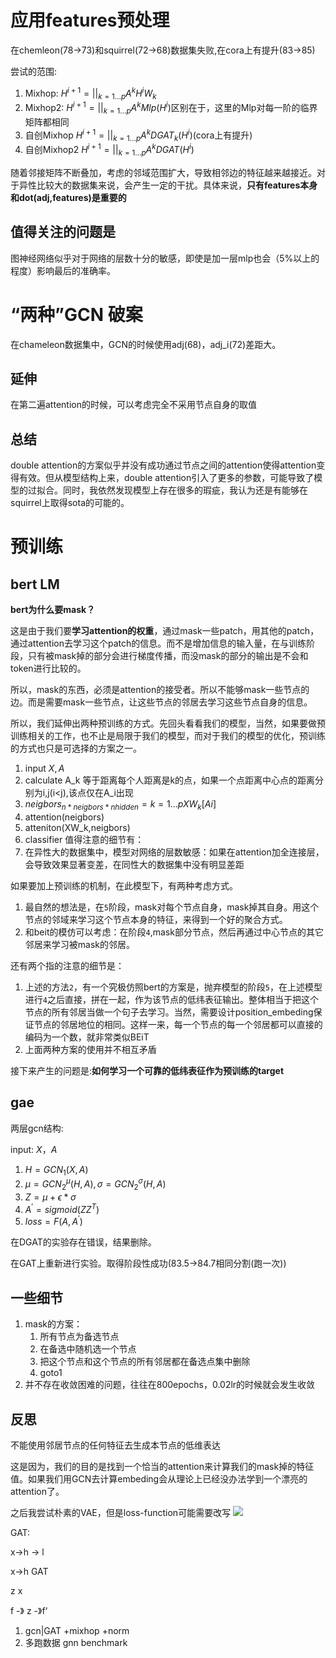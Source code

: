 # 应用features预处理
在chemleon(78->73)和squirrel(72->68)数据集失败,在cora上有提升(83->85)

尝试的范围:
1. Mixhop: $H^{i+1}=||_{k=1...p} A^kH^iW_k$
2. Mixhop2: $H^{i+1}=||_{k=1...p}A^kMlp(H^i)$区别在于，这里的Mlp对每一阶的临界矩阵都相同
3. 自创Mixhop $H^{i+1}=||_{k=1...p}A^kDGAT_k(H^i)$(cora上有提升)
4. 自创Mixhop2 $H^{i+1}=||_{k=1...p}A^kDGAT(H^i)$
   
随着邻接矩阵不断叠加，考虑的邻域范围扩大，导致相邻边的特征越来越接近。对于异性比较大的数据集来说，会产生一定的干扰。具体来说，**只有features本身和dot(adj,features)是重要的**
   
## 值得关注的问题是
图神经网络似乎对于网络的层数十分的敏感，即使是加一层mlp也会（5%以上的程度）影响最后的准确率。

# “两种”GCN 破案
在chameleon数据集中，GCN的时候使用adj(68)，adj_i(72)差距大。

## 延伸
在第二遍attention的时候，可以考虑完全不采用节点自身的取值

## 总结
double attention的方案似乎并没有成功通过节点之间的attention使得attention变得有效。但从模型结构上来，double attention引入了更多的参数，可能导致了模型的过拟合。同时，我依然发现模型上存在很多的瑕疵，我认为还是有能够在squirrel上取得sota的可能的。

# 预训练


## bert LM
**bert为什么要mask？**

这是由于我们要**学习attention的权重**，通过mask一些patch，用其他的patch，通过attention去学习这个patch的信息。而不是增加信息的输入量，在与训练阶段，只有被mask掉的部分会进行梯度传播，而没mask的部分的输出是不会和token进行比较的。

所以，mask的东西，必须是attention的接受者。所以不能够mask一些节点的边。而是需要mask一些节点，让这些节点的邻居去学习这些节点自身的信息。

所以，我们延伸出两种预训练的方式。先回头看看我们的模型，当然，如果要做预训练相关的工作，也不止是局限于我们的模型，而对于我们的模型的优化，预训练的方式也只是可选择的方案之一。

1. input $X,A$
2. calculate A_k 等于距离每个人距离是k的点，如果一个点距离中心点的距离分别为i,j(i<j),该点仅在A_i出现
3. $neigbors_{n*neigbors*nhidden}={k=1...p}XW_k[Ai]$
4. attention(neigbors)
5. atteniton(XW_k,neigbors)
6. classifier
值得注意的细节有：
1. 在异性大的数据集中，模型对网络的层数敏感：如果在attention加全连接层，会导致效果显著变差，在同性大的数据集中没有明显差距

如果要加上预训练的机制，在此模型下，有两种考虑方式。
1. 最自然的想法是，在`5`阶段，mask对每个节点自身，mask掉其自身。用这个节点的邻域来学习这个节点本身的特征，来得到一个好的聚合方式。
2. 和beit的模仿可以考虑：在阶段`4`,mask部分节点，然后再通过中心节点的其它邻居来学习被mask的邻居。

还有两个指的注意的细节是：
1. 上述的方法`2`，有一个究极仿照bert的方案是，抛弃模型的阶段`5`，在上述模型进行`4`之后直接，拼在一起，作为该节点的低纬表征输出。整体相当于把这个节点的所有邻居当做一个句子去学习。当然，需要设计position_embeding保证节点的邻居地位的相同。这样一来，每一个节点的每一个邻居都可以直接的编码为一个数，就非常类似BEiT
2. 上面两种方案的使用并不相互矛盾

接下来产生的问题是:**如何学习一个可靠的低纬表征作为预训练的target**

## gae
两层gcn结构:

input: $X$，$A$

1. $H=GCN_1(X,A)$
2. $\mu =GCN_{2}^{\mu}(H,A),\sigma=GCN_{2}^{\sigma}(H,A)$
3. $Z=\mu +\epsilon *\sigma$
4. $A^{'}=sigmoid(ZZ^T)$
5. $loss=F(A,A^{'})$

在DGAT的实验存在错误，结果删除。

在GAT上重新进行实验。取得阶段性成功(83.5->84.7相同分割(跑一次))

## 一些细节

1. mask的方案：
    1. 所有节点为备选节点
    2. 在备选中随机选一个节点
    3. 把这个节点和这个节点的所有邻居都在备选点集中删除
    4. goto1
2. 并不存在收敛困难的问题，往往在800epochs，0.02lr的时候就会发生收敛
    
   


## 反思
不能使用邻居节点的任何特征去生成本节点的低维表达

这是因为，我们的目的是找到一个恰当的attention来计算我们的mask掉的特征值。如果我们用GCN去计算embeding会从理论上已经没办法学到一个漂亮的attention了。

之后我尝试朴素的VAE，但是loss-function可能需要改写
<image src='./data/9.001.png'>

GAT:

x->h -> l

x->h GAT

z
x

f -》 z -》f‘

1. gcn|GAT +mixhop +norm
2. 多跑数据 gnn benchmark
